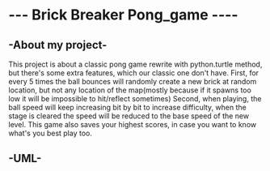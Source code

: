 # --- Brick Breaker Pong_game ----
## -About my project-
This project is about a classic pong game rewrite with python.turtle method, but there's some extra features, which our classic one don't have.
First, for every 5 times the ball bounces will randomly create a new brick at random location, but not any location of the map(mostly because if it spawns too low it will be impossible to hit/reflect sometimes)
Second, when playing, the ball speed will keep increasing bit by bit to increase difficulty, when the stage is cleared the speed will be reduced to the base speed of the new level.
This game also saves your highest scores, in case you want to know what's you best play too.

## -UML-
